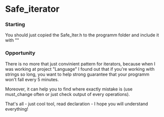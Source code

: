 # Safe_iterator #

### Starting ###
	
You should just copied the Safe_Iter.h to the programm folder and include it with ""
	
### Opportunity ###
	
There is no more that just convinient pattern for iterators, because when I was working at project "Language" I found out that if you're working with strings so long, you want to help strong guarantee that your programm won't fall every 5 minutes. 

Moreover, it can help you to find where exactly mistake is (use must_change often or just check output of every operations).

That's all - just cool tool, read declaration - I hope you will understand everything! 	


